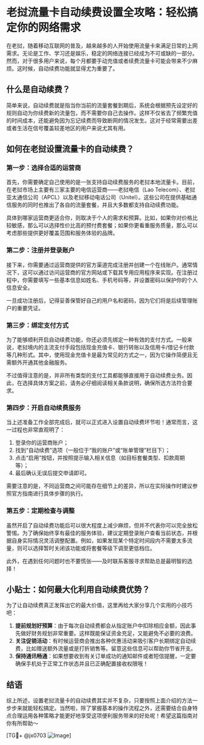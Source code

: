 # 老挝流量卡自动续费设置全攻略：轻松搞定你的网络需求

在老挝，随着移动互联网的普及，越来越多的人开始使用流量卡来满足日常的上网需求。无论是工作、学习还是娱乐，稳定的网络连接已经成为不可或缺的一部分。然而，对于很多用户来说，每个月都要手动充值或者续费流量卡可能会带来不少麻烦。这时候，自动续费功能就显得尤为重要了。

## 什么是自动续费？

简单来说，自动续费就是指当你当前的流量套餐到期后，系统会根据预先设定好的规则自动为你续费新的流量包，而不需要你自己去操作。这样不仅省去了频繁充值的时间成本，还能避免因为忘记续费而导致断网的情况发生。这对于经常需要出差或者生活在信号覆盖较差地区的用户来说尤其有用。

## 如何在老挝设置流量卡的自动续费？

### 第一步：选择合适的运营商

首先，你需要确定自己使用的是一张支持自动续费服务的老挝本地流量卡。目前，在老挝市场上主要有三家主要的电信运营商——老挝电信（Lao Telecom）、老挝亚太通信公司（APCL）以及老挝移动电话公司（Unitel）。这些公司在提供基础通信服务的同时也推出了各自的流量套餐，并且大多数都支持自动续费功能。

具体到哪家运营商更适合你，则取决于个人的需求和预算。比如，如果你对价格比较敏感，那么可以选择性价比高的预付费套餐；如果你更看重服务质量，那么可以考虑那些提供更好覆盖范围和服务体验的品牌。

### 第二步：注册并登录账户

接下来，你需要通过运营商提供的官方渠道完成注册并创建一个在线账户。通常情况下，这可以通过访问运营商的官方网站或下载其专用应用程序来实现。在注册过程中，你需要填写一些基本信息如姓名、手机号码等，并设置密码以保护你的个人信息安全。

一旦成功注册后，记得妥善保管好自己的用户名和密码，因为它们将是后续管理账户的重要凭证。

### 第三步：绑定支付方式

为了能够顺利开启自动续费功能，你还必须先绑定一种有效的支付方式。一般来说，老挝境内的主流支付手段包括现金充值卡、银行转账以及信用卡/借记卡付款等几种形式。其中，使用现金充值卡是最为常见的方式之一，因为它操作简便且无需额外开通其他金融服务。

不过值得注意的是，并非所有类型的支付工具都能够直接用于自动续费业务。因此，在选择具体方案之前，请务必仔细阅读相关条款说明，确保所选方法符合要求。

### 第四步：开启自动续费服务

当上述准备工作全部完成后，就可以正式进入设置自动续费环节啦！通常而言，这一过程也非常直观明了：

1. 登录你的运营商账户；
2. 找到“自动续费”选项（一般位于“我的账户”或“账单管理”栏目下）；
3. 点击“启用”按钮，并按照提示输入相关信息（如目标套餐类型、扣款周期等）；
4. 最后确认无误后提交申请即可。

需要注意的是，不同运营商之间可能存在细节上的差异，所以在实际操作时建议参照官方指南进行具体步骤的执行。

### 第五步：定期检查与调整

虽然开启了自动续费功能后可以很大程度上减少麻烦，但并不代表你可以完全放松警惕。为了确保始终享有最佳的服务体验，建议定期登录账户查看当前状态，并根据自身实际情况灵活调整配置。例如，如果发现某个特定时间段内不需要太多流量，则可以选择暂时关闭该功能或将套餐等级下调至更低档位。

此外，在遇到任何问题时也不要慌张——及时联系客服寻求帮助总是最明智的选择！

## 小贴士：如何最大化利用自动续费优势？

为了让自动续费真正发挥出它的最大价值，这里再给大家分享几个实用的小技巧吧：

1. **提前规划好预算**：由于每次自动续费都会从指定账户中扣除相应金额，因此事先做好财务规划非常重要。这样既能保证资金充足，又能避免不必要的浪费。
2. **关注促销活动**：有时候运营商会推出各种优惠活动来吸引客户长期绑定自动续费，比如赠送额外流量或是打折销售等。留意这些信息可以帮助你节省开支。
3. **保持通讯畅通**：如果想要收到有关订单成功的通知邮件或者短信提醒，一定要确保手机处于正常工作状态并且已正确配置接收权限哦！

## 结语

综上所述，设置老挝流量卡的自动续费其实并不复杂，只要按照上面介绍的方法一步步来就能轻松搞定。当然啦，除了掌握基本的操作流程之外，还需要结合自身特点合理运用各种策略才能更好地享受这项便利服务带来的好处呢！希望这篇指南对你有所帮助～

[TG💪+ @jx0703 ![Image](https://github.com/user-attachments/assets/dbca1d08-cadb-493c-b0ec-ad6f7a83f270)]